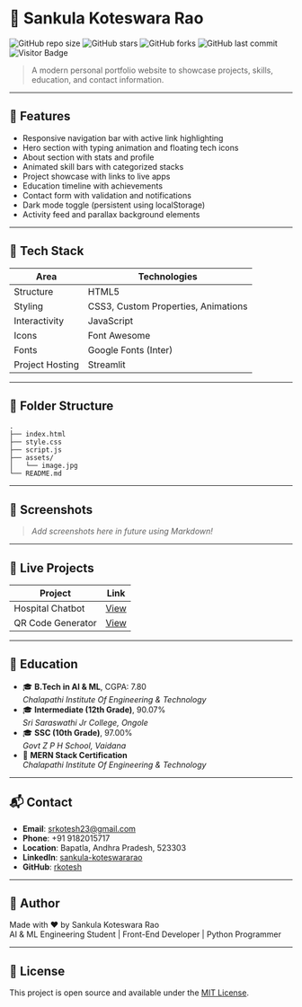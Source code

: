 
# 🚀 Sankula Koteswara Rao

![GitHub repo size](https://img.shields.io/github/repo-size/rkotesh/portfolio?style=flat-square)
![GitHub stars](https://img.shields.io/github/stars/rkotesh/portfolio?style=flat-square)
![GitHub forks](https://img.shields.io/github/forks/rkotesh/portfolio?style=flat-square)
![GitHub last commit](https://img.shields.io/github/last-commit/rkotesh/portfolio?style=flat-square)
![Visitor Badge](https://visitor-badge.laobi.icu/badge?page_id=rkotesh.portfolio)

> A modern personal portfolio website to showcase projects, skills, education, and contact information.

---

## 🌟 Features

- Responsive navigation bar with active link highlighting
- Hero section with typing animation and floating tech icons
- About section with stats and profile
- Animated skill bars with categorized stacks
- Project showcase with links to live apps
- Education timeline with achievements
- Contact form with validation and notifications
- Dark mode toggle (persistent using localStorage)
- Activity feed and parallax background elements

---

## 🧰 Tech Stack

| Area              | Technologies |
|------------------|--------------|
| Structure         | HTML5        |
| Styling           | CSS3, Custom Properties, Animations |
| Interactivity     | JavaScript   |
| Icons             | Font Awesome |
| Fonts             | Google Fonts (Inter) |
| Project Hosting   | Streamlit    |

---

## 📁 Folder Structure

```
.
├── index.html
├── style.css
├── script.js
├── assets/
│   └── image.jpg
└── README.md
```

---

## 📸 Screenshots

> _Add screenshots here in future using Markdown!_

---

## 🧠 Live Projects

| Project              | Link |
|----------------------|------|
| Hospital Chatbot     | [View](https://hospitalchatbot04.streamlit.app) |
| QR Code Generator    | [View](https://qr-generator04.streamlit.app) |

---

## 🏫 Education

- 🎓 **B.Tech in AI & ML**, CGPA: 7.80  
  _Chalapathi Institute Of Engineering & Technology_
- 🎓 **Intermediate (12th Grade)**, 90.07%  
  _Sri Saraswathi Jr College, Ongole_
- 🎓 **SSC (10th Grade)**, 97.00%  
  _Govt Z P H School, Vaidana_
- 🏅 **MERN Stack Certification**  
  _Chalapathi Institute Of Engineering & Technology_

---

## 📬 Contact

- **Email**: srkotesh23@gmail.com
- **Phone**: +91 9182015717
- **Location**: Bapatla, Andhra Pradesh, 523303
- **LinkedIn**: [sankula-koteswararao](https://www.linkedin.com/in/sankula-koteswararao)
- **GitHub**: [rkotesh](https://github.com/rkotesh)

---

## 🧠 Author

Made with ❤️ by Sankula Koteswara Rao  
AI & ML Engineering Student | Front-End Developer | Python Programmer

---

## 📌 License

This project is open source and available under the [MIT License](LICENSE).
